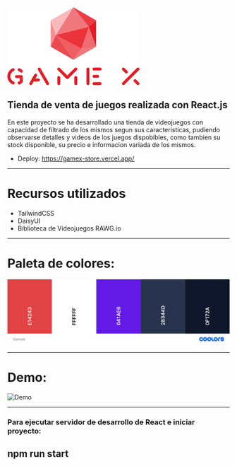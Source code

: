 ![Logo](https://raw.githubusercontent.com/GiorgioCode/tienda-GameX/master/src/GameX-Logo.png)

## Tienda de venta de juegos realizada con React.js

En este proyecto se ha desarrollado una tienda de videojuegos con capacidad de filtrado de los mismos segun sus caracteristicas, pudiendo observarse detalles y videos de los juegos dispobibles, como tambien su stock disponible, su precio e informacion variada de los mismos.

- Deploy: https://gamex-store.vercel.app/

---

# Recursos utilizados

- TailwindCSS
- DaisyUI
- Biblioteca de Videojuegos RAWG.io

---

# Paleta de colores:

![Paleta](https://raw.githubusercontent.com/GiorgioCode/tienda-GameX/master/src/paleta-GameX.png)

---

# Demo:

![Demo](https://raw.githubusercontent.com/GiorgioCode/tienda-GameX/master/src/demo.gif)

---

### Para ejecutar servidor de desarrollo de React e iniciar proyecto:

## npm run start
